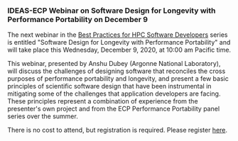 ### IDEAS-ECP Webinar on Software Design for Longevity with Performance Portability on December 9

The next webinar in the 
[Best Practices for HPC Software Developers](http://ideas-productivity.org/events/hpc-best-practices-webinars/) 
series is entitled "Software Design for Longevity with Performance Portability"
and will take place this Wednesday, December 9, 2020, at 10:00 am 
Pacific time.

This webinar, presented by Anshu Dubey (Argonne National Laboratory), will
discuss the challenges of designing software that reconciles the cross purposes
of performance portability and longevity, and present a few basic principles of 
scientific software design that have been instrumental in mitigating some of the
challenges that application developers are facing. These principles represent a
combination of experience from the presenter's own project and from the ECP
Performance Portability panel series over the summer.

There is no cost to attend, but registration is required. Please register
[here](https://exascaleproject.zoomgov.com/meeting/register/vJIsf-CgqDwvE-qCex26LYy1YwhOEkhxHCE).
